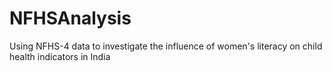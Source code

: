 # NFHSAnalysis
Using NFHS-4 data to investigate the influence of women's literacy on child health indicators in India
